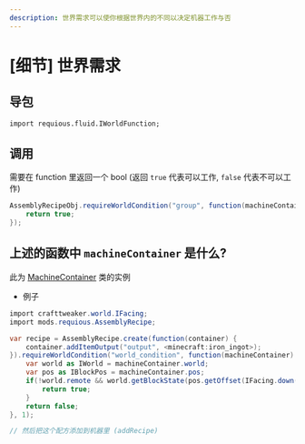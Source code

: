 ```yaml
---
description: 世界需求可以使你根据世界内的不同以决定机器工作与否
---
```


# \[细节\] 世界需求

## 导包

`import requious.fluid.IWorldFunction;`

## 调用

需要在 function 里返回一个 bool (返回 ``true`` 代表可以工作, ``false`` 代表不可以工作)

```csharp
AssemblyRecipeObj.requireWorldCondition("group", function(machineContainer) {
    return true;
});
```

## 上述的函数中 `machineContainer` 是什么?

此为 [MachineContainer](machine-container.md) 类的实例

* 例子

```csharp
import crafttweaker.world.IFacing;
import mods.requious.AssemblyRecipe;

var recipe = AssemblyRecipe.create(function(container) {
    container.addItemOutput("output", <minecraft:iron_ingot>);
}).requireWorldCondition("world_condition", function(machineContainer) {
    var world as IWorld = machineContainer.world;
    var pos as IBlockPos = machineContainer.pos;
    if(!world.remote && world.getBlockState(pos.getOffset(IFacing.down(),1)) == <blockstate:minecraft:stone>){
        return true;
    }
    return false;
}, 1);

// 然后把这个配方添加到机器里 (addRecipe)

```

